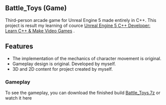 Battle_Toys (Game)
--------------------------

Third-person arcade game for Unreal Engine 5 made entirely in C++. This project is result my learning of cource [Unreal Engine 5 C++ Developer: Learn C++ & Make Video Games](https://www.udemy.com/share/101Weu3@gKGvOgaVCBCuu3YDkDKf4Jg1HM5orVa2qgd_dOOTwGS8sJzE0Z5P5gYnnV1sDnd-Ug==/) .

## Features

- The implementation of the mechanics of character movement is original.  
- Gameplay design is original. Developed by myself.
- 3D and 2D content for project created by myself.

### Gameplay

To see the gameplay, you can download the finished build [Battle_Toys.7z](https://drive.google.com/file/d/1tUtMKHbuennz6_6ajOpWwrsA8z6q-WpH/view?usp=drive_link) or watch it here


